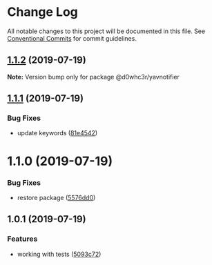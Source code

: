 # Change Log

All notable changes to this project will be documented in this file.
See [Conventional Commits](https://conventionalcommits.org) for commit guidelines.

## [1.1.2](https://github.com/d0whc3r/yavnotifier/compare/@d0whc3r/yavnotifier@1.1.1...@d0whc3r/yavnotifier@1.1.2) (2019-07-19)

**Note:** Version bump only for package @d0whc3r/yavnotifier





## [1.1.1](https://github.com/d0whc3r/yavnotifier/compare/@d0whc3r/yavnotifier@1.1.0...@d0whc3r/yavnotifier@1.1.1) (2019-07-19)


### Bug Fixes

* update keywords ([81e4542](https://github.com/d0whc3r/yavnotifier/commit/81e4542))





# 1.1.0 (2019-07-19)


### Bug Fixes

* restore package ([5576dd0](https://github.com/d0whc3r/yavnotifier/commit/5576dd0))



## 1.0.1 (2019-07-19)


### Features

* working with tests ([5093c72](https://github.com/d0whc3r/yavnotifier/commit/5093c72))
